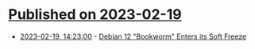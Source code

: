 # [Published on 2023-02-19](index.md)

* [2023-02-19, 14:23:00](https://soylentnews.org/article.pl?sid=23/02/19/1034217&from=rss) - [Debian 12 \"Bookworm\" Enters its Soft Freeze](https://soylentnews.org/article.pl?sid=23/02/19/1034217&from=rss)
